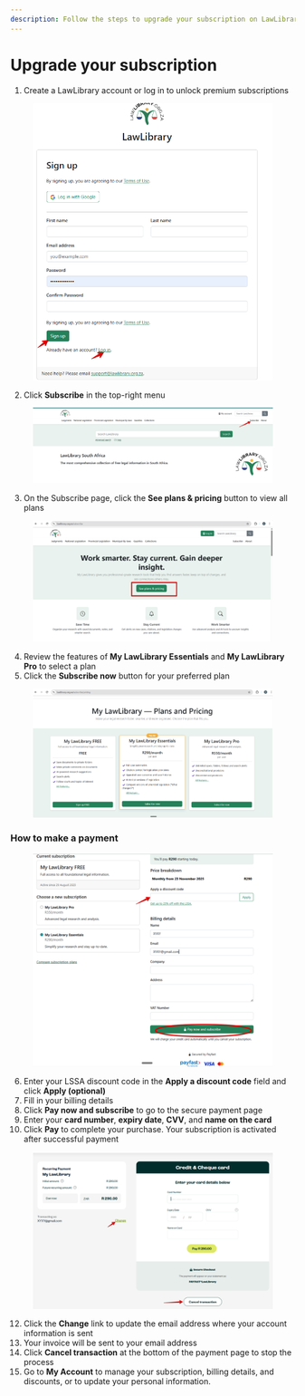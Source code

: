 ```yaml
---
description: Follow the steps to upgrade your subscription on LawLibrary.
---
```


# Upgrade your subscription

1. Create a LawLibrary account or log in to unlock premium subscriptions

<figure><img src="../.gitbook/assets/LL SUB 2.png" alt=""><figcaption></figcaption></figure>

2. Click **Subscribe** in the top-right menu

<figure><img src="../.gitbook/assets/LL SUB 8.png" alt=""><figcaption></figcaption></figure>

3. On the Subscribe page, click the **See plans & pricing** button to view all plans

<figure><img src="../.gitbook/assets/LL SUB 4.png" alt=""><figcaption></figcaption></figure>

4. Review the features of **My LawLibrary Essentials** and **My LawLibrary Pro** to select a plan
5. Click the **Subscribe now** button for your preferred plan

<figure><img src="../.gitbook/assets/LL SUB 5.png" alt=""><figcaption></figcaption></figure>

### How to make a payment

<figure><img src="../.gitbook/assets/LL SUB 6.png" alt=""><figcaption></figcaption></figure>

6. Enter your LSSA discount code in the **Apply a discount code** field and click **Apply (optional)**
7. Fill in your billing details
8. Click **Pay now and subscribe** to go to the secure payment page
9. Enter your **card number**, **expiry date**, **CVV**, and **name on the card**
10. Click **Pay** to complete your purchase. Your subscription is activated after successful payment

<figure><img src="../.gitbook/assets/LL SUB 7.png" alt=""><figcaption></figcaption></figure>

12. Click the **Change** link to update the email address where your account information is sent
13. Your invoice will be sent to your email address
14. Click **Cancel transaction** at the bottom of the payment page to stop the process
15. Go to **My Account** to manage your subscription, billing details, and discounts, or to update your personal information.



